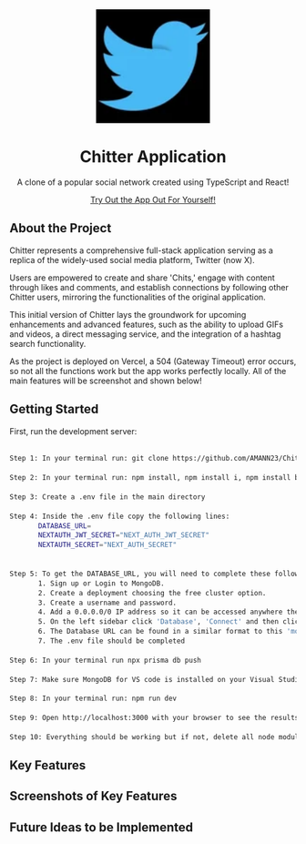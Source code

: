 <div align="center">
  <a href="https://github.com/AMANN23/Chitter-App">
   <img src="public/ChitterLogo.png" width="200" height="200">
  </a>

  <h1 align="center">Chitter Application</h1>
  <p>A clone of a popular social network created using TypeScript and React!</p>
  <p align="center">
  <a href="https://chitter-application.vercel.app/">Try Out the App Out For Yourself!</a>
  </p>
</div>

## About the Project

Chitter represents a comprehensive full-stack application serving as a replica of the widely-used social media platform, Twitter (now X).

Users are empowered to create and share 'Chits,' engage with content through likes and comments, and establish connections by following other Chitter users, mirroring the functionalities of the original application.

This initial version of Chitter lays the groundwork for upcoming enhancements and advanced features, such as the ability to upload GIFs and videos, a direct messaging service, and the integration of a hashtag search functionality.

As the project is deployed on Vercel, a 504 (Gateway Timeout) error occurs, so not all the functions work but the app works perfectly locally. All of the main features will be screenshot and shown below!

## Getting Started

First, run the development server:

```bash

Step 1: In your terminal run: git clone https://github.com/AMANN23/Chitter-App.git

Step 2: In your terminal run: npm install, npm install i, npm install bcrypt in the main directory

Step 3: Create a .env file in the main directory

Step 4: Inside the .env file copy the following lines:
       DATABASE_URL=
       NEXTAUTH_JWT_SECRET="NEXT_AUTH_JWT_SECRET"
       NEXTAUTH_SECRET="NEXT_AUTH_SECRET"


Step 5: To get the DATABASE_URL, you will need to complete these following sub-steps:
       1. Sign up or Login to MongoDB.
       2. Create a deployment choosing the free cluster option.
       3. Create a username and password.
       4. Add a 0.0.0.0/0 IP address so it can be accessed anywhere then click finish and close.
       5. On the left sidebar click 'Database', 'Connect' and then click 'MongoDB for VS Code'
       6. The Database URL can be found in a similar format to this 'mongodb+srv://username:<password>@cluster0.*******.mongodb.net/test'
       7. The .env file should be completed

Step 6: In your terminal run npx prisma db push

Step 7: Make sure MongoDB for VS code is installed on your Visual Studio Code and connect with string using the 'Database URL'

Step 8: In your terminal run: npm run dev

Step 9: Open http://localhost:3000 with your browser to see the results.

Step 10: Everything should be working but if not, delete all node modules and type in the terminal npm install

```

## Key Features

## Screenshots of Key Features

## Future Ideas to be Implemented
